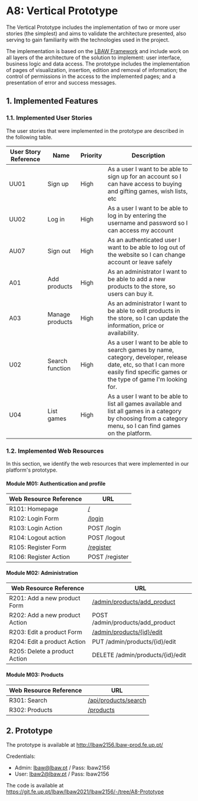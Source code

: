 # A8: Vertical Prototype

The Vertical Prototype includes the implementation of two or more user stories (the simplest) and aims to validate the architecture presented, also serving to gain familiarity with the technologies used in the project.

The implementation is based on the [LBAW Framework](https://git.fe.up.pt/lbaw/template-laravel) and include work on all layers of the architecture of the solution to implement: user interface, business logic and data access. The prototype includes the implementation of pages of visualization, insertion, edition and removal of information; the control of permissions in the access to the implemented pages; and a presentation of error and success messages.

## 1. Implemented Features
### 1.1. Implemented User Stories
The user stories that were implemented in the prototype are described in the following table.

|User Story Reference|Name|Priority|Description|
|-|-|-|-|
|UU01|Sign up|High|As a user I want to be able to sign up for an account so I can have access to buying and gifting games, wish lists, etc|
|UU02|Log in|High|As a user I want to be able to log in by entering the username and password so I can access my account|
|AU07|Sign out|High|As an authenticated user I want to be able to log out of the website so I can change account or leave safely|
|A01|Add products|High|As an administrator I want to be able to add a new products to the store, so users can buy it.|
|A03|Manage products|High|As an administrator I want to be able to edit products in the store, so I can update the information, price or availability.|
|U02|Search function|High|As a user I want to be able to search games by name, category, developer, release date, etc, so that I can more easily find specific games or the type of game I'm looking for.|
|U04|List games|High|As a user I want to be able to list all games available and list all games in a category by choosing from a category menu, so I can find games on the platform.|


### 1.2. Implemented Web Resources

In this section, we identify the web resources that were implemented in our platform's prototype.

#### Module M01: Authentication and profile

|Web Resource Reference|URL|
|-|-|
|R101: Homepage|[/](http://lbaw2156.lbaw-prod.fe.up.pt/) |
|R102: Login Form|[/login](http://lbaw2156.lbaw-prod.fe.up.pt/login) |
|R103: Login Action|POST /login|
|R104: Logout action|POST /logout|
|R105: Register Form|[/register](http://lbaw2156.lbaw-prod.fe.up.pt/register)|
|R106: Register Action|POST /register|

#### Module M02: Administration

|Web Resource Reference|URL|
|-|-|
|R201: Add a new product Form |[/admin/products/add_product](http://lbaw2156.lbaw-prod.fe.up.pt/admin/products/add_product)|
|R202:  Add a new product Action| POST /admin/products/add_product  |
|R203: Edit a product Form|[/admin/products/{id}/edit](http://lbaw2156.lbaw-prod.fe.up.pt/admin/products/1/edit) |
|R204: Edit a product Action| PUT /admin/products/{id}/edit |
|R205: Delete a product Action| DELETE /admin/products/{id}/edit |

#### Module M03: Products

|Web Resource Reference|URL|
|-|-|
| R301: Search | [/api/products/search](http://lbaw2156.lbaw-prod.fe.up.pt/api/products/search) |
| R302: Products|[/products](http://lbaw2156.lbaw-prod.fe.up.pt/products) |

## 2. Prototype

The prototype is available at http://lbaw2156.lbaw-prod.fe.up.pt/

Credentials:
- Admin: lbaw@lbaw.pt / Pass: lbaw2156
- User: lbaw2@lbaw.pt / Pass: lbaw2156

The code is available at https://git.fe.up.pt/lbaw/lbaw2021/lbaw2156/-/tree/A8-Prototype
